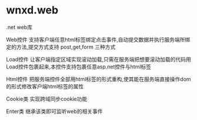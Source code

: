 # wnxd.web
.net web库

Web控件 支持客户端任意html标签绑定点击事件,自动提交数据并执行服务端所绑定的方法,提交方式支持 post,get,form 三种方式

Load控件 让客户端指定区域实现滚动加载,只需在服务端把想要滚动加载的代码用Load控件包裹起来,本控件支持包裹任意asp.net控件与html标签

Html控件 把服务端控件全部用html标签的形式重构,使其能在服务端直接操作dom的形式修改客户端html标签的属性

Cookie类 实现跨域同步cookie功能

Enter类 继承该类即可监听web的相关事件
